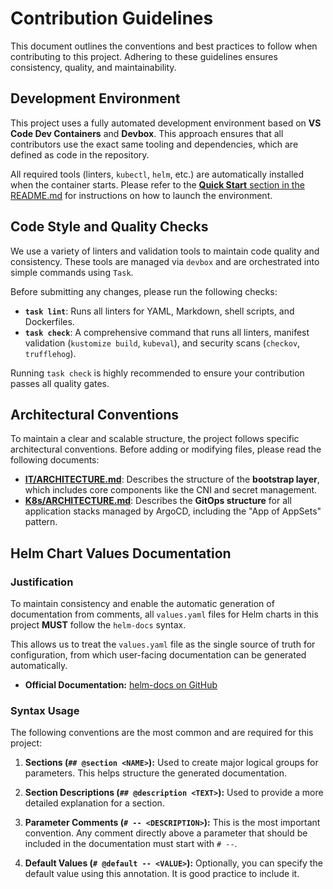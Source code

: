 # Contribution Guidelines

This document outlines the conventions and best practices to follow when contributing to
this project. Adhering to these guidelines ensures consistency, quality, and
maintainability.

## Development Environment

This project uses a fully automated development environment based on **VS Code Dev
Containers** and **Devbox**. This approach ensures that all contributors use the exact
same tooling and dependencies, which are defined as code in the repository.

All required tools (linters, `kubectl`, `helm`, etc.) are automatically installed when
the container starts. Please refer to the [**Quick Start** section in the
README.md](./README.md#🚀-quick-start) for instructions on how to launch the
environment.

## Code Style and Quality Checks

We use a variety of linters and validation tools to maintain code quality and
consistency. These tools are managed via `devbox` and are orchestrated into simple
commands using `Task`.

Before submitting any changes, please run the following checks:

- **`task lint`**: Runs all linters for YAML, Markdown, shell scripts, and Dockerfiles.
- **`task check`**: A comprehensive command that runs all linters, manifest validation
  (`kustomize build`, `kubeval`), and security scans (`checkov`, `trufflehog`).

Running `task check` is highly recommended to ensure your contribution passes all
quality gates.

## Architectural Conventions

To maintain a clear and scalable structure, the project follows specific architectural
conventions. Before adding or modifying files, please read the following documents:

- **[IT/ARCHITECTURE.md](./IT/ARCHITECTURE.md)**: Describes the structure of the
  **bootstrap layer**, which includes core components like the CNI and secret
  management.
- **[K8s/ARCHITECTURE.md](./K8s/ARCHITECTURE.md)**: Describes the **GitOps structure** for
  all application stacks managed by ArgoCD, including the "App of AppSets" pattern.

## Helm Chart Values Documentation

### Justification

To maintain consistency and enable the automatic generation of documentation from
comments, all `values.yaml` files for Helm charts in this project **MUST** follow the
`helm-docs` syntax.

This allows us to treat the `values.yaml` file as the single source of truth for
configuration, from which user-facing documentation can be generated automatically.

- **Official Documentation:**
  [helm-docs on GitHub](https://github.com/norwoodj/helm-docs)

### Syntax Usage

The following conventions are the most common and are required for this project:

1. **Sections (`## @section <NAME>`):** Used to create major logical groups for
   parameters. This helps structure the generated documentation.

2. **Section Descriptions (`## @description <TEXT>`):** Used to provide a more detailed
   explanation for a section.

3. **Parameter Comments (`# -- <DESCRIPTION>`):** This is the most important convention.
   Any comment directly above a parameter that should be included in the documentation
   must start with `# --`.

4. **Default Values (`# @default -- <VALUE>`):** Optionally, you can specify the default
   value using this annotation. It is good practice to include it.

